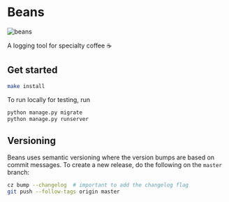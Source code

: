 # Beans
![beans](https://github.com/marcelblijleven/beans/actions/workflows/tests.yml/badge.svg)

A logging tool for specialty coffee ☕️

## Get started
```bash
make install
```

To run locally for testing, run
```bash
python manage.py migrate
python manage.py runserver
```

## Versioning
Beans uses semantic versioning where the version bumps are based on commit messages.
To create a new release, do the following on the `master` branch:

```bash
cz bump --changelog  # important to add the changelog flag
git push --follow-tags origin master
```
